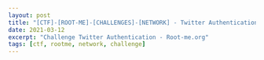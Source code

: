 ```yaml
---
layout: post
title: "[CTF]-[ROOT-ME]-[CHALLENGES]-[NETWORK] - Twitter Authentication "
date: 2021-03-12
excerpt: "Challenge Twitter Authentication - Root-me.org"
tags: [ctf, rootme, network, challenge]
---
```

